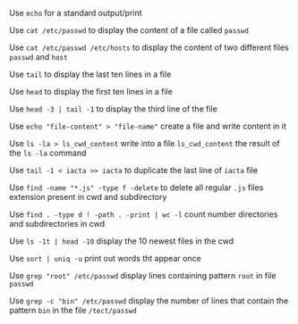 Use `echo` for a standard output/print

Use `cat /etc/passwd` to display the content of a file called `passwd`

Use `cat /etc/passwd /etc/hosts` to display the content of two different files `passwd` and `host`

Use `tail` to display the last ten lines in a file

Use `head` to display the first ten lines in a file

Use `head -3 | tail -1` to display the third line of the file

Use `echo "file-content" > "file-name"` create a file and write content in it

Use `ls -la > ls_cwd_content` write into a file `ls_cwd_content` the result of the `ls -la` command

Use `tail -1 < iacta >> iacta` to duplicate the last line of `iacta` file

Use `find -name "*.js" -type f -delete` to delete all regular `.js` files extension present in cwd and subdirectory

Use `find . -type d ! -path . -print | wc -l` count number directories and subdirectories in cwd

Use `ls -1t | head -10` display the 10 newest files in the cwd

Use `sort | uniq -u` print out words tht appear once

Use `grep "root" /etc/passwd` display lines containing pattern `root` in file `passwd`

Use `grep -c "bin" /etc/passwd` display the number of lines that contain the pattern `bin` in the file `/tect/passwd`
